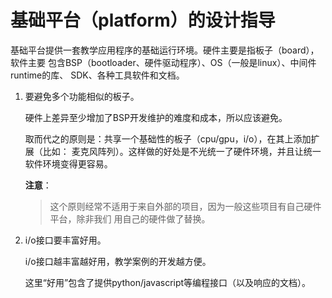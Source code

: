 # 基础平台（platform）的设计指导

基础平台提供一套教学应用程序的基础运行环境。硬件主要是指板子（board），软件主要
包含BSP（bootloader、硬件驱动程序）、OS（一般是linux）、中间件runtime的库、
SDK、各种工具软件和文档。

1. 要避免多个功能相似的板子。

    硬件上差异至少增加了BSP开发维护的难度和成本，所以应该避免。

    取而代之的原则是：共享一个基础性的板子（cpu/gpu，i/o），在其上添加扩展（比如：
    麦克风阵列）。这样做的好处是不光统一了硬件环境，并且让统一软件环境变得更容易。

    **注意**：
    >这个原则经常不适用于来自外部的项目，因为一般这些项目有自己硬件平台，除非我们
    >用自己的硬件做了替换。

2. i/o接口要丰富好用。

    i/o接口越丰富越好用，教学案例的开发越方便。
    
    这里“好用”包含了提供python/javascript等编程接口（以及响应的文档）。


